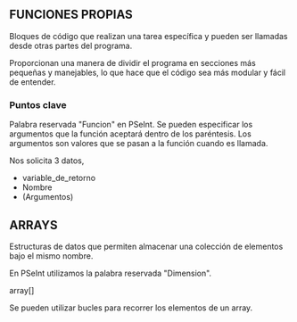 

## FUNCIONES PROPIAS

Bloques de código que realizan una tarea específica y pueden ser llamadas desde otras partes del programa.

Proporcionan una manera de dividir el programa en secciones más pequeñas y manejables, lo que hace que el código sea más modular y fácil de entender.

### Puntos clave
Palabra reservada "Funcion" en PSeInt.
Se pueden especificar los argumentos que la función aceptará dentro de los paréntesis.
Los argumentos son valores que se pasan a la función cuando es llamada.

Nos solicita 3 datos,
* variable_de_retorno
* Nombre
* (Argumentos) 


## ARRAYS

Estructuras de datos que permiten almacenar una colección de elementos bajo el mismo nombre.

En PSeInt utilizamos la palabra reservada "Dimension".

array[]

Se pueden utilizar bucles para recorrer los elementos de un array.
